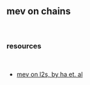 ## mev on chains

<br>

### resources

<br>

- [mev on l2s, by ha et. al](https://timroughgarden.github.io/fob21/reports/r11.pdf)
